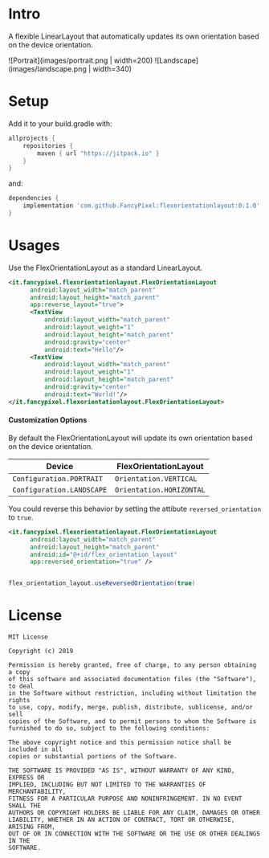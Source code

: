 # Intro
A flexible LinearLayout that automatically updates its own orientation based on the device orientation.

![Portrait](images/portrait.png | width=200) ![Landscape](images/landscape.png | width=340)

# Setup
Add it to your build.gradle with:

```gradle
allprojects {
    repositories {
        maven { url "https://jitpack.io" }
    }
}
```
and:

```gradle
dependencies {
    implementation 'com.github.FancyPixel:flexorientationlayout:0.1.0'
}
```


# Usages
Use the FlexOrientationLayout as a standard LinearLayout.
```xml
<it.fancypixel.flexorientationlayout.FlexOrientationLayout
      android:layout_width="match_parent"
      android:layout_height="match_parent"
      app:reverse_layout="true">
      <TextView
          android:layout_width="match_parent"
          android:layout_weight="1"
          android:layout_height="match_parent"
          android:gravity="center"
          android:text="Hello"/>
      <TextView
          android:layout_width="match_parent"
          android:layout_weight="1"
          android:layout_height="match_parent"
          android:gravity="center"
          android:text="World!"/>
</it.fancypixel.flexorientationlayout.FlexOrientationLayout>

```


#### Customization Options

By default the FlexOrientationLayout will update its own orientation based on the device orientation.

| Device                        | FlexOrientationLayout     |
| ----------------------------- | ------------------------- |
| `Configuration.PORTRAIT`      | `Orientation.VERTICAL`    |
| `Configuration.LANDSCAPE`     | `Orientation.HORIZONTAL`  |

You could reverse this behavior by setting the attibute `reversed_orientation` to `true`.

```xml
<it.fancypixel.flexorientationlayout.FlexOrientationLayout
      android:layout_width="match_parent"
      android:layout_height="match_parent"
      android:id="@+id/flex_orientation_layout"
      app:reversed_orientation="true" />
```

```java        

flex_orientation_layout.useReversedOrientation(true)


```

# License

    MIT License

    Copyright (c) 2019

    Permission is hereby granted, free of charge, to any person obtaining a copy
    of this software and associated documentation files (the "Software"), to deal
    in the Software without restriction, including without limitation the rights
    to use, copy, modify, merge, publish, distribute, sublicense, and/or sell
    copies of the Software, and to permit persons to whom the Software is
    furnished to do so, subject to the following conditions:

    The above copyright notice and this permission notice shall be included in all
    copies or substantial portions of the Software.

    THE SOFTWARE IS PROVIDED "AS IS", WITHOUT WARRANTY OF ANY KIND, EXPRESS OR
    IMPLIED, INCLUDING BUT NOT LIMITED TO THE WARRANTIES OF MERCHANTABILITY,
    FITNESS FOR A PARTICULAR PURPOSE AND NONINFRINGEMENT. IN NO EVENT SHALL THE
    AUTHORS OR COPYRIGHT HOLDERS BE LIABLE FOR ANY CLAIM, DAMAGES OR OTHER
    LIABILITY, WHETHER IN AN ACTION OF CONTRACT, TORT OR OTHERWISE, ARISING FROM,
    OUT OF OR IN CONNECTION WITH THE SOFTWARE OR THE USE OR OTHER DEALINGS IN THE
    SOFTWARE.
